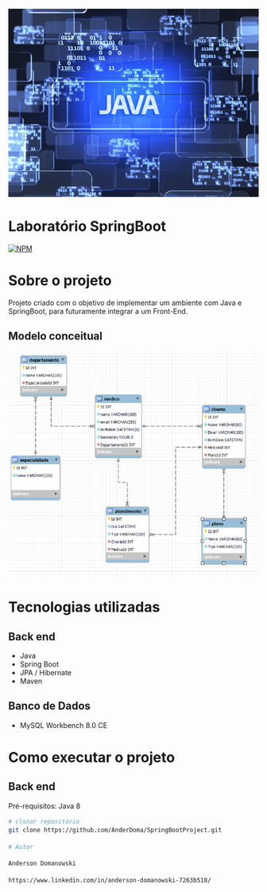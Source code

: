 ![Laboratório de Saúde](https://github.com/AnderDoma/images/blob/main/depositphotos_75664409-stock-photo-programming-concept.jpg)

# Laboratório SpringBoot
[![NPM](https://img.shields.io/npm/l/react)](https://github.com/AnderDoma/SpringBootProject/blob/main/Licence) 

# Sobre o projeto
Projeto criado com o objetivo de implementar um ambiente com Java e SpringBoot, para futuramente integrar a um Front-End.

## Modelo conceitual
![Modelo Conceitual](https://github.com/AnderDoma/images/blob/main/ML.PNG)

# Tecnologias utilizadas
## Back end
- Java
- Spring Boot
- JPA / Hibernate
- Maven

## Banco de Dados
- MySQL Workbench 8.0 CE

# Como executar o projeto

## Back end
Pré-requisitos: Java 8

```bash
# clonar repositório
git clone https://github.com/AnderDoma/SpringBootProject.git

# Autor

Anderson Domanowski

https://www.linkedin.com/in/anderson-domanowski-7263b518/

